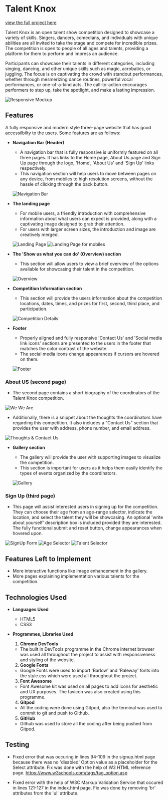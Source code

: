 # Talent Knox

[view the full project here](https://taz1003.github.io/Portfolio-Project-1---Talent-Knox/)

Talent Knox is an open talent show competition designed to showcase a variety of skills. Singers, dancers, comedians, and individuals with unique abilities are all invited to take the stage and compete for incredible prizes. The competition is open to people of all ages and talents, providing a platform for them to perform and impress an audience.

Participants can showcase their talents in different categories, including singing, dancing, and other unique skills such as magic, acrobatics, or juggling. The focus is on captivating the crowd with standout performances, whether through mesmerizing dance routines, powerful vocal performances, or one-of-a-kind acts. The call-to-action encourages performers to step up, take the spotlight, and make a lasting impression.

![Responsive Mockup](assets/screenshots/talent_knox_mockup.png)

## Features
A fully responsive and modern style three-page website that has good accessilbilty to the users. Some features are as follows:

- __Navigation Bar (Header)__
  - A navigation bar that is fully responsive is uniformly featured on all three pages. It has links to the Home page, About Us page and Sign Up page through the logo, 'Home', 'About Us' and 'Sign Up' links respectively.
  - This navigation section will help users to move between pages on any device, from mobiles to high resolution screens, without the hassle of clicking through the back button.

  ![Navigation Bar](assets/screenshots/talent_knox_nav.png)

- __The landing page__
  - For mobile users, a friendly introduction with comprehensive information about what users can expect is provided, along with a captivating image designed to grab their attention.
  - For users with larger screen sizes, the introduction and image are creatively merged.

  ![Landing Page](assets/screenshots/talent_knox_landing_page.png) ![Landing Page for mobiles](assets/screenshots/talent_knox_landing_page_mobile.png)

- __The 'Show us what you can do' (Overview) section__
  - This section will allow users to view a brief overview of the options available for showcasing their talent in the competition.

  ![Overview](assets/screenshots/talent_knox_overview.png)

- __Competition Information section__
  - This section will provide the users information about the competition locations, dates, times, and prizes for first, second, third place, and participation.

  ![Competition Details](assets/screenshots/talent_knox_competition_details.png)

- __Footer__
  - Properly aligned and fully responsive 'Contact Us' and 'Social media link icons' sections are presented to the users in the footer that matches the color contrast of the website.
  - The social media icons change appearances if cursors are hovered on them.

  ![Footer](assets/screenshots/talent_knox_footer.png)

### About US (second page)
  - The second page contains a short biography of the coordinators of the Talent Knox competition.

  ![We We Are](assets/screenshots/talent_knox_about_us.png)

  - Additionally, there is a snippet about the thoughts the coordinators have regarding this competition. It also includes a "Contact Us" section that provides the user with address, phone number, and email address. 

  ![Thoughts & Contact Us](assets/screenshots/talent_knox_thoughts_contact_us.png)

- __Gallery section__
  - The gallery will provide the user with supporting images to visualize the competition.
  - This section is important for users as it helps them easily identify the types of events organized by the coordinators.

  ![Gallery](assets/screenshots/talent_knox_gallery.png)

### Sign Up (third page)
  - This page will assist interested users in signing up for the competition. They can choose their age from an age-range selector, indicate the location, and select the talent they will be showcasing. An optional 'write about yourself' description box is included provided they are interested. The fully functional submit and reset button, change appearances when hovered upon.

  ![SignUp Form](assets/screenshots/talent_knox_sign_up_form.png)
  ![Age Selector](assets/screenshots/talent_knox_age_selector.png)
  ![Talent Selector](assets/screenshots/talent_knox_talent_selector.png)

## Features Left to Implement
  - More interactive functions like image enhancement in the gallery.
  - More pages explaining implementation various talents for the competition.


## Technologies Used
- __Languages Used__
  - HTML5
  - CSS3

- __Programmes, Libraries Used__
  1. __Chrome DevTools__
    - The built in DevTools programme in the Chrome internet browser was used all throughout the project to assist with responsiveness and styling of the website.
  2. __Google Fonts__
    - Google Fonts were used to import 'Barlow' and 'Raleway' fonts into the style.css which were used all throughout the project.
  3. __Font Awesome__
    - Font Awesome kit was used on all pages to add icons for aesthetic and UX purposes. The favicon was also created using this programme.
  4. __Gitpod__
    - All the coding were done using Gitpod, also the terminal was used to commit to git and push to Github.
  5. __GitHub__
    - Github was used to store all the coding after being pushed from Gitpod.


## Testing
  - Fixed error that was occuring in lines 94-109 in the signup.html page because there was no 'disabled' Option value as a placeholder for the Select attribute. Fix was done with the help of W3 HTML reference page. https://www.w3schools.com/tags/tag_option.asp
  
  - Fixed error with the help of W3C Markup Validation Service that occured in lines 121-127 in the index.html page. Fix was done by removing 'br' attributes from the 'ul' attribute. 
  
